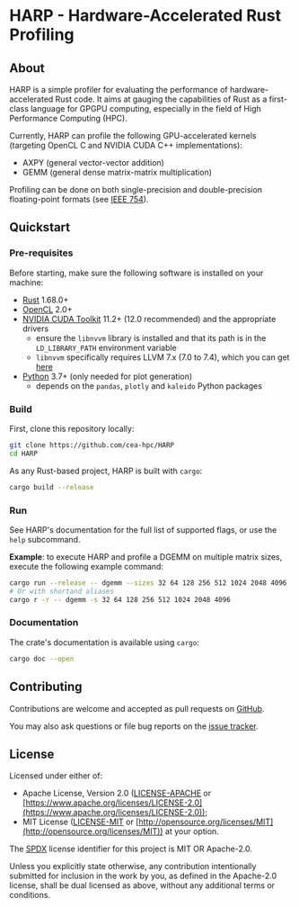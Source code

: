 # HARP - Hardware-Accelerated Rust Profiling

## About
HARP is a simple profiler for evaluating the performance of hardware-accelerated Rust code. It aims at gauging the capabilities of Rust as a first-class language for GPGPU computing, especially in the field of High Performance Computing (HPC).  

Currently, HARP can profile the following GPU-accelerated kernels (targeting OpenCL C and NVIDIA CUDA C++ implementations):
- AXPY (general vector-vector addition)
- GEMM (general dense matrix-matrix multiplication)

Profiling can be done on both single-precision and double-precision floating-point formats (see [IEEE 754](https://en.wikipedia.org/wiki/IEEE_754)).

## Quickstart
### Pre-requisites
Before starting, make sure the following software is installed on your machine:
- [Rust](https://rustup.rs/) 1.68.0+
- [OpenCL](https://www.khronos.org/opencl/) 2.0+
- [NVIDIA CUDA Toolkit](https://developer.nvidia.com/cuda-downloads) 11.2+ (12.0 recommended) and the appropriate drivers
  - ensure the `libnvvm` library is installed and that its path is in the `LD_LIBRARY_PATH` environment variable
  - `libnvvm` specifically requires LLVM 7.x (7.0 to 7.4), which you can get [here](https://github.com/llvm/llvm-project/releases/tag/llvmorg-7.1.0)
- [Python](https://www.python.org/downloads/) 3.7+ (only needed for plot generation)
  - depends on the `pandas`, `plotly` and `kaleido` Python packages

### Build
First, clone this repository locally:
```sh
git clone https://github.com/cea-hpc/HARP
cd HARP
```

As any Rust-based project, HARP is built with `cargo`:
```sh
cargo build --release
```

### Run
See HARP's documentation for the full list of supported flags, or use the `help` subcommand.  

**Example**: to execute HARP and profile a DGEMM on multiple matrix sizes, execute the following example command:
```sh
cargo run --release -- dgemm --sizes 32 64 128 256 512 1024 2048 4096
# Or with shortand aliases
cargo r -r -- dgemm -s 32 64 128 256 512 1024 2048 4096
```

### Documentation
The crate's documentation is available using `cargo`:
```sh
cargo doc --open
```

## Contributing
Contributions are welcome and accepted as pull requests on [GitHub](https://github.com/cea-hpc/HARP).

You may also ask questions or file bug reports on the [issue tracker](https://github.com/cea-hpc/HARP/issues).

## License
Licensed under either of:
- Apache License, Version 2.0 ([LICENSE-APACHE](https://github.com/cea-hpc/HARP/blob/master/LICENSE-APACHE) or [https://www.apache.org/licenses/LICENSE-2.0](https://www.apache.org/licenses/LICENSE-2.0));
- MIT License ([LICENSE-MIT](https://github.com/cea-hpc/HARP/blob/master/LICENSE-MIT) or [http://opensource.org/licenses/MIT](http://opensource.org/licenses/MIT))
at your option.  

The [SPDX](https://spdx.dev/) license identifier for this project is MIT OR Apache-2.0.

Unless you explicitly state otherwise, any contribution intentionally submitted for inclusion in the work by you, as defined in the Apache-2.0 license, shall be dual licensed as above, without any additional terms or conditions.
